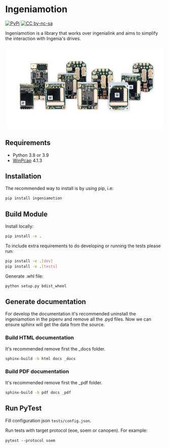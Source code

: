Ingeniamotion
=============

[![PyPi](https://img.shields.io/pypi/v/ingeniamotion.svg)](https://pypi.python.org/pypi/ingeniamotion)
[![CC by-nc-sa](https://img.shields.io/badge/License-CC%20BY--NC--ND%204.0-lightgrey.svg)](https://creativecommons.org/licenses/by-nc-nd/4.0/)

Ingeniamotion is a library that works over ingenialink and aims to simplify the interaction with Ingenia's drives.

[![Ingenia Servodrives](https://github.com/ingeniamc/ingenialink-python/blob/master/docs/_static/images/main_image.png?raw=true)](http://www.ingeniamc.com)

Requirements
------------

* Python 3.8 or 3.9
* [WinPcap](https://www.winpcap.org/install/) 4.1.3

Installation
------------

The recommended way to install is by using pip, i.e:
```bash
pip install ingeniamotion
```

Build Module
------------

Install locally:
```bash
pip install -e .
```

To include extra requirements to do developing or running the tests please run:
```bash
pip install -e .[dev]
pip install -e .[tests]
```

Generate .whl file:
```bash
python setup.py bdist_wheel
```

Generate documentation
----------------------

For develop the documentation it's recommended uninstall the ingeniamotion in the pipenv
and remove all the .pyd files. Now we can ensure sphinx will get the data from the source.

### Build HTML documentation

It's recommended remove first the _docs folder.

```bash
sphinx-build -b html docs _docs
```

### Build PDF documentation

It's recommended remove first the _pdf folder.

```bash
sphinx-build -b pdf docs _pdf
```

Run PyTest
----------

Fill configuration json ``tests/config.json``.

Run tests with target protocol (eoe, soem or canopen). For example:

``pytest --protocol soem``
